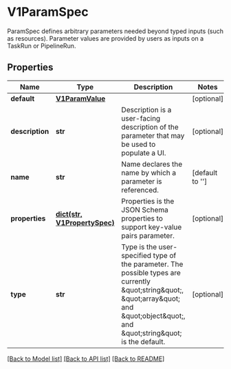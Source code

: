 # V1ParamSpec

ParamSpec defines arbitrary parameters needed beyond typed inputs (such as resources). Parameter values are provided by users as inputs on a TaskRun or PipelineRun.
## Properties
Name | Type | Description | Notes
------------ | ------------- | ------------- | -------------
**default** | [**V1ParamValue**](V1ParamValue.md) |  | [optional] 
**description** | **str** | Description is a user-facing description of the parameter that may be used to populate a UI. | [optional] 
**name** | **str** | Name declares the name by which a parameter is referenced. | [default to '']
**properties** | [**dict(str, V1PropertySpec)**](V1PropertySpec.md) | Properties is the JSON Schema properties to support key-value pairs parameter. | [optional] 
**type** | **str** | Type is the user-specified type of the parameter. The possible types are currently \&quot;string\&quot;, \&quot;array\&quot; and \&quot;object\&quot;, and \&quot;string\&quot; is the default. | [optional] 

[[Back to Model list]](../README.md#documentation-for-models) [[Back to API list]](../README.md#documentation-for-api-endpoints) [[Back to README]](../README.md)


